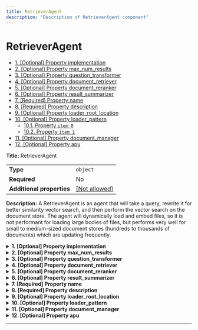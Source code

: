 ```yaml
---
title: RetrieverAgent
description: "Description of RetrieverAgent component"
---
```

# RetrieverAgent

- [1. [Optional] Property implementation](#implementation)
- [2. [Optional] Property max_num_results](#max_num_results)
- [3. [Optional] Property question_transformer](#question_transformer)
- [4. [Optional] Property document_retriever](#document_retriever)
- [5. [Optional] Property document_reranker](#document_reranker)
- [6. [Optional] Property result_summarizer](#result_summarizer)
- [7. [Required] Property name](#name)
- [8. [Required] Property description](#description)
- [9. [Optional] Property loader_root_location](#loader_root_location)
- [10. [Optional] Property loader_pattern](#loader_pattern)
  - [10.1. Property `item 0`](#loader_pattern_anyOf_i0)
  - [10.2. Property `item 1`](#loader_pattern_anyOf_i1)
- [11. [Optional] Property document_manager](#document_manager)
- [12. [Optional] Property apu](#apu)

**Title:** RetrieverAgent

|                           |                                                         |
| ------------------------- | ------------------------------------------------------- |
| **Type**                  | `object`                                                |
| **Required**              | No                                                      |
| **Additional properties** | [[Not allowed]](# "Additional Properties not allowed.") |

**Description:** A RetrieverAgent is an agent that will take a query, rewrite it for better similarity vector search, and then perform the vector search on the document store.
The agent will dynamically load and embed files, so it is not performant for loading large bodies of files, but performs very well for small to medium-sized document stores (hundreds to thousands of documents) which are updating frequently.

<details>
<summary>
<strong> <a name="implementation"></a>1. [Optional] Property implementation</strong>  

</summary>
<blockquote>

|              |         |
| ------------ | ------- |
| **Type**     | `const` |
| **Required** | No      |

Specific value: `"RetrieverAgent"`

</blockquote>
</details>

<details>
<summary>
<strong> <a name="max_num_results"></a>2. [Optional] Property max_num_results</strong>  

</summary>
<blockquote>

**Title:** Max Num Results

|              |           |
| ------------ | --------- |
| **Type**     | `integer` |
| **Required** | No        |
| **Default**  | `10`      |

**Description:** The maximum number of results to consider.

</blockquote>
</details>

<details>
<summary>
<strong> <a name="question_transformer"></a>3. [Optional] Property question_transformer</strong>  

</summary>
<blockquote>

|              |                                             |
| ------------ | ------------------------------------------- |
| **Type**     | [`Reference[QuestionTransformer]`](/docs/components/questiontransformer/overview)            |
| **Required** | No                                          |
| **Default**  | `{"implementation": "QuestionTransformer"}` |

</blockquote>
</details>

<details>
<summary>
<strong> <a name="document_retriever"></a>4. [Optional] Property document_retriever</strong>  

</summary>
<blockquote>

|              |                                           |
| ------------ | ----------------------------------------- |
| **Type**     | [`Reference[DocumentRetriever]`](/docs/components/documentretriever/overview)            |
| **Required** | No                                        |
| **Default**  | `{"implementation": "DocumentRetriever"}` |

</blockquote>
</details>

<details>
<summary>
<strong> <a name="document_reranker"></a>5. [Optional] Property document_reranker</strong>  

</summary>
<blockquote>

|              |                                          |
| ------------ | ---------------------------------------- |
| **Type**     | [`Reference[DocumentReranker]`](/docs/components/documentreranker/overview)            |
| **Required** | No                                       |
| **Default**  | `{"implementation": "DocumentReranker"}` |

</blockquote>
</details>

<details>
<summary>
<strong> <a name="result_summarizer"></a>6. [Optional] Property result_summarizer</strong>  

</summary>
<blockquote>

|              |                                          |
| ------------ | ---------------------------------------- |
| **Type**     | [`Reference[ResultSummarizer]`](/docs/components/resultsummarizer/overview)            |
| **Required** | No                                       |
| **Default**  | `{"implementation": "ResultSummarizer"}` |

</blockquote>
</details>

<details>
<summary>
<strong> <a name="name"></a>7. [Required] Property name</strong>  

</summary>
<blockquote>

**Title:** Name

|              |          |
| ------------ | -------- |
| **Type**     | `string` |
| **Required** | Yes      |

**Description:** The name of the document store to use.

</blockquote>
</details>

<details>
<summary>
<strong> <a name="description"></a>8. [Required] Property description</strong>  

</summary>
<blockquote>

**Title:** Description

|              |          |
| ------------ | -------- |
| **Type**     | `string` |
| **Required** | Yes      |

**Description:** A detailed description of the the retriever including all necessary information for the calling agent to decide to call this agent, i.e. file type or location or etc...

</blockquote>
</details>

<details>
<summary>
<strong> <a name="loader_root_location"></a>9. [Optional] Property loader_root_location</strong>  

</summary>
<blockquote>

**Title:** Loader Root Location

|              |          |
| ------------ | -------- |
| **Type**     | `string` |
| **Required** | No       |
| **Default**  | `null`   |

**Description:** A URL specifying the root location of the loader.

</blockquote>
</details>

<details>
<summary>
<strong> <a name="loader_pattern"></a>10. [Optional] Property loader_pattern</strong>  

</summary>
<blockquote>

**Title:** Loader Pattern

|                           |                                                                           |
| ------------------------- | ------------------------------------------------------------------------- |
| **Type**                  | `combining`                                                               |
| **Required**              | No                                                                        |
| **Additional properties** | [[Any type: allowed]](# "Additional Properties of any type are allowed.") |
| **Default**               | `"**/*"`                                                                  |

**Description:** The search pattern to use when loading files.

<blockquote>

| Any of(Option)                     |
| ---------------------------------- |
| [item 0](#loader_pattern_anyOf_i0) |
| [item 1](#loader_pattern_anyOf_i1) |

<blockquote>

### <a name="loader_pattern_anyOf_i0"></a>10.1. Property `item 0`

|              |          |
| ------------ | -------- |
| **Type**     | `string` |
| **Required** | No       |

</blockquote>
<blockquote>

### <a name="loader_pattern_anyOf_i1"></a>10.2. Property `item 1`

|              |        |
| ------------ | ------ |
| **Type**     | `null` |
| **Required** | No     |

</blockquote>

</blockquote>

</blockquote>
</details>

<details>
<summary>
<strong> <a name="document_manager"></a>11. [Optional] Property document_manager</strong>  

</summary>
<blockquote>

|              |                              |
| ------------ | ---------------------------- |
| **Type**     | [`Reference[DocumentManager]`](/docs/components/documentmanager/overview) |
| **Required** | No                           |
| **Default**  | `null`                       |

</blockquote>
</details>

<details>
<summary>
<strong> <a name="apu"></a>12. [Optional] Property apu</strong>  

</summary>
<blockquote>

|              |                             |
| ------------ | --------------------------- |
| **Type**     | [`Reference[APU]`](/docs/components/apu/overview)            |
| **Required** | No                          |
| **Default**  | `{"implementation": "APU"}` |

**Description:** The APU to use for question transformation.

</blockquote>
</details>

----------------------------------------------------------------------------------------------------------------------------
